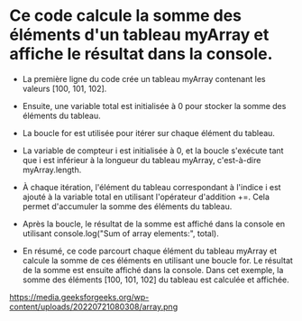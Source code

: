 # Ce code calcule la somme des éléments d'un tableau myArray et affiche le résultat dans la console.

* La première ligne du code crée un tableau myArray contenant les valeurs [100, 101, 102].
* Ensuite, une variable total est initialisée à 0 pour stocker la somme des éléments du tableau.
* La boucle for est utilisée pour itérer sur chaque élément du tableau.
* La variable de compteur i est initialisée à 0, et la boucle s'exécute tant que i est inférieur à la longueur du tableau myArray, c'est-à-dire myArray.length.
* À chaque itération, l'élément du tableau correspondant à l'indice i est ajouté à la variable total en utilisant l'opérateur d'addition +=. Cela permet d'accumuler la somme des éléments du tableau.
* Après la boucle, le résultat de la somme est affiché dans la console en utilisant console.log("Sum of array elements:", total).

* En résumé, ce code parcourt chaque élément du tableau myArray et calcule la somme de ces éléments en utilisant une boucle for. Le résultat de la somme est ensuite affiché dans la console. Dans cet exemple, la somme des éléments [100, 101, 102] du tableau est calculée et affichée.

https://media.geeksforgeeks.org/wp-content/uploads/20220721080308/array.png